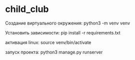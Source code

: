 # child_club

Создание виртуального окружения:
python3 -m venv venv

Установить зависимости:
pip install -r requirements.txt

активация linux:
source venv/bin/activate




запуск проекта:
python3 manage.py runserver